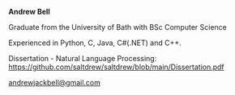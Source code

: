 **Andrew Bell**

Graduate from the University of Bath with BSc Computer Science

Experienced in Python, C, Java, C#(.NET) and C++. 

Dissertation - Natural Language Processing: https://github.com/saltdrew/saltdrew/blob/main/Dissertation.pdf

andrewjackbell@gmail.com

<!---
saltdrew/saltdrew is a ✨ special ✨ repository because its `README.md` (this file) appears on your GitHub profile.
You can click the Preview link to take a look at your changes.
--->
